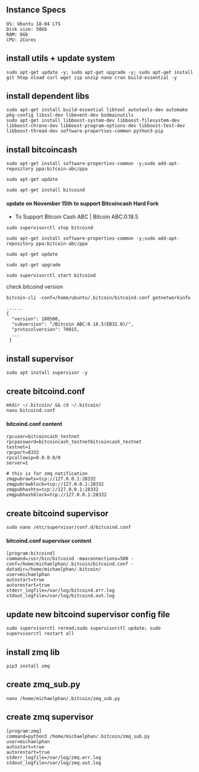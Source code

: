 ## Instance Specs
```
OS: Ubuntu 18-04 LTS
Disk size: 50Gb
RAM: 8Gb
CPU: 2Cores
```
## install utils + update system

```
sudo apt-get update -y; sudo apt-get upgrade -y; sudo apt-get install git htop nload curl wget zip unzip nano cron build-essential -y
```

## install dependent libs

```
sudo apt-get install build-essential libtool autotools-dev automake pkg-config libssl-dev libevent-dev bsdmainutils
sudo apt-get install libboost-system-dev libboost-filesystem-dev libboost-chrono-dev libboost-program-options-dev libboost-test-dev libboost-thread-dev software-properties-common python3-pip
```

## install bitcoincash

```
sudo apt-get install software-properties-common -y;sudo add-apt-repository ppa:bitcoin-abc/ppa

sudo apt-get update

sudo apt-get install bitcoind
```

#### update on November 15th to support Bitcoincash Hard Fork
* To Support Bitcoin Cash ABC | Bitcoin ABC:0.18.5
```
sudo supervisorctl stop bitcoind

sudo apt-get install software-properties-common -y;sudo add-apt-repository ppa:bitcoin-abc/ppa

sudo apt-get update

sudo apt-get upgrade

sudo supervisorctl start bitcoind

```
check bitcoind version
```
bitcoin-cli -conf=/home/ubuntu/.bitcoin/bitcoind.conf getnetworkinfo

......
{
  "version": 180500,
  "subversion": "/Bitcoin ABC:0.18.5(EB32.0)/",
  "protocolversion": 70015,
  ...
 }

```


## install supervisor

```
sudo apt install supervisor -y
```

## create bitcoind.conf

```
mkdir ~/.bitcoin/ && cd ~/.bitcoin/
nano bitcoind.conf
```

#### bitcoind.conf content
```
rpcuser=bitcoincash_testnet
rpcpassword=bitcoincash_testnetbitcoincash_testnet
testnet=1
rpcport=8332
rpcallowip=0.0.0.0/0
server=1

# this is for zmq notification
zmqpubrawtx=tcp://127.0.0.1:28332
zmqpubrawblock=tcp://127.0.0.1:28332
zmqpubhashtx=tcp://127.0.0.1:28332
zmqpubhashblock=tcp://127.0.0.1:28332
```

## create bitcoind supervisor

```
sudo nano /etc/supervisor/conf.d/bitcoind.conf
```

#### bitcoind.conf supervisor content
```
[program:bitcoind]
command=/usr/bin/bitcoind -maxconnections=500 -conf=/home/michaelphan/.bitcoin/bitcoind.conf -datadir=/home/michaelphan/.bitcoin/
user=michaelphan
autostart=true
autorestart=true
stderr_logfile=/var/log/bitcoind.err.log
stdout_logfile=/var/log/bitcoind.out.log
```

## update new bitcoind supervisor config file
```
sudo supervisorctl reread;sudo supervisorctl update; sudo supervisorctl restart all
```
## install zmq lib
```
pip3 install zmq
```
## create zmq_sub.py
```
nano /home/michaelphan/.bitcoin/zmq_sub.py
```
## create zmq supervisor

```
[program:zmq]
command=python3 /home/michaelphan/.bitcoin/zmq_sub.py
user=michaelphan
autostart=true
autorestart=true
stderr_logfile=/var/log/zmq.err.log
stdout_logfile=/var/log/zmq.out.log
```



